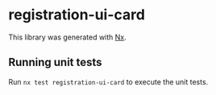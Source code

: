 # registration-ui-card

This library was generated with [Nx](https://nx.dev).

## Running unit tests

Run `nx test registration-ui-card` to execute the unit tests.

